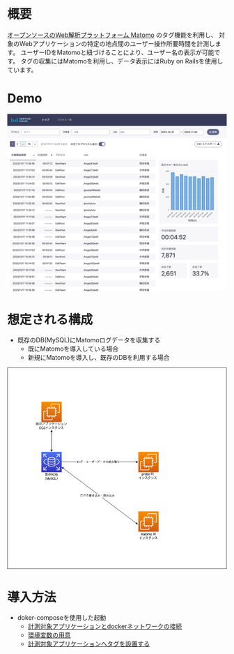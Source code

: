 # 概要
[オープンソースのWeb解析プラットフォーム Matomo](https://matomo.jp/) のタグ機能を利用し、
対象のWebアプリケーションの特定の地点間のユーザー操作所要時間を計測します。
ユーザーIDをMatomoと紐づけることにより、ユーザー名の表示が可能です。
タグの収集にはMatomoを利用し、データ表示にはRuby on Railsを使用しています。

# Demo
  ![demo](app/docs/sample.png)

# 想定される構成
  - 既存のDB(MySQL)にMatomoログデータを収集する
    - 既にMatomoを導入している場合
    - 新規にMatomoを導入し、既存のDBを利用する場合

  ![既存DB](app/docs/diagram_exist_db.drawio.png)


# 導入方法
- doker-composeを使用した起動
  - [計測対象アプリケーションとdockerネットワークの接続](app/docs/network_config.md)
  - [環境変数の用意](app/docs/environment.md)
  - [計測対象アプリケーションへタグを設置する](app/docs/installation_tags.md)
